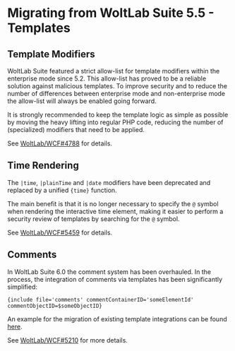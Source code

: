 # Migrating from WoltLab Suite 5.5 - Templates

## Template Modifiers

WoltLab Suite featured a strict allow-list for template modifiers within the enterprise mode since 5.2.
This allow-list has proved to be a reliable solution against malicious templates.
To improve security and to reduce the number of differences between enterprise mode and non-enterprise mode the allow-list will always be enabled going forward.

It is strongly recommended to keep the template logic as simple as possible by moving the heavy lifting into regular PHP code, reducing the number of (specialized) modifiers that need to be applied.

See [WoltLab/WCF#4788](https://github.com/WoltLab/WCF/pull/4788) for details.

## Time Rendering

The `|time`, `|plainTime` and `|date` modifiers have been deprecated and replaced by a unified `{time}` function.

The main benefit is that it is no longer necessary to specify the `@` symbol when rendering the interactive time element, making it easier to perform a security review of templates by searching for the `@` symbol.

See [WoltLab/WCF#5459](https://github.com/WoltLab/WCF/pull/5459) for details.

## Comments

In WoltLab Suite 6.0 the comment system has been overhauled.
In the process, the integration of comments via templates has been significantly simplified:

```smarty
{include file='comments' commentContainerID='someElementId' commentObjectID=$someObjectID}
```

An example for the migration of existing template integrations can be found [here](https://github.com/WoltLab/WCF/commit/b1d5f7cc6b81ae7fd938603bb20a3a454a531a96#diff-3419ed2f17fa84a70caf0d99511d5ac2a7704c62f24cc7042984d7a9932525ce).

See [WoltLab/WCF#5210](https://github.com/WoltLab/WCF/pull/5210) for more details.
